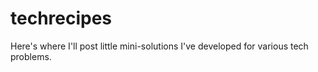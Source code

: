 # techrecipes
Here's where I'll post little mini-solutions I've developed for various tech problems.  
